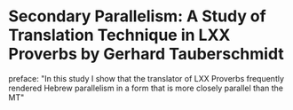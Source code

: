 # Secondary Parallelism: A Study of Translation Technique in LXX Proverbs by Gerhard Tauberschmidt

preface: "In this study I show that the translator of LXX Proverbs frequently rendered Hebrew parallelism in a form that is more closely parallel than the MT"
